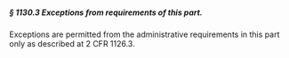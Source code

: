 ##### § 1130.3 Exceptions from requirements of this part. #####

Exceptions are permitted from the administrative requirements in this part only as described at 2 CFR 1126.3.